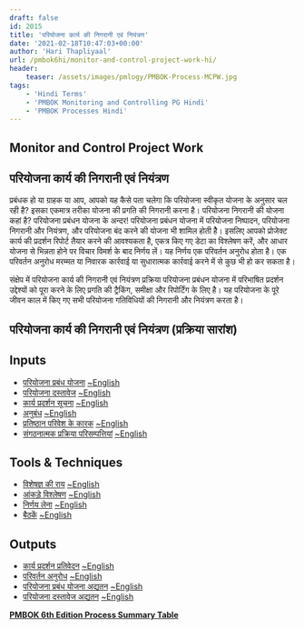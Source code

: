 ```yaml
---
draft: false
id: 2015   
title: 'परियोजना कार्य की निगरानी एवं नियंत्रण'
date: '2021-02-18T10:47:03+00:00'
author: 'Hari Thapliyaal'
url: /pmbok6hi/monitor-and-control-project-work-hi/
header:
    teaser: /assets/images/pmlogy/PMBOK-Process-MCPW.jpg
tags:
    - 'Hindi Terms'
    - 'PMBOK Monitoring and Controlling PG Hindi'
    - 'PMBOK Processes Hindi'
---
```


## Monitor and Control Project Work

## परियोजना कार्य की निगरानी एवं नियंत्रण

प्रबंधक हो या ग्राहक या आप, आपको यह कैसे पता चलेगा कि परियोजना स्वीकृत योजना के अनुसार चल रही है? इसका एकमात्र तरीका योजना की प्रगति की निगरानी करना है। परियोजना निगरानी की योजना कहां है? परियोजना प्रबंधन योजना के अन्दर! परियोजना प्रबंधन योजना में परियोजना निष्पादन, परियोजना निगरानी और नियंत्रण, और परियोजना बंद करने की योजना भी शामिल होती हैे। इसलिए आपको प्रोजेक्ट कार्य की प्रदर्शन रिपोर्ट तैयार करने की आवश्यकता है, एकत्र किए गए डेटा का विश्लेषण करें, और आधार योजना से भिन्नता होने पर विचार विमर्श के बाद निर्णय लें। यह निर्णय एक परिवर्तन अनुरोध होता है। एक परिवर्तन अनुरोध मरम्मत या निवारक कार्रवाई या सुधारात्मक कार्रवाई करने में से कुछ भी हो कर सकता है। 

संक्षेप में परियोजना कार्य की निगरानी एवं नियंत्रण प्रक्रिया परियोजना प्रबंधन योजना में परिभाषित प्रदर्शन उद्देश्यों को पूरा करने के लिए प्रगति की ट्रैकिंग, समीक्षा और रिपोर्टिंग के लिए है। यह परियोजना के पूरे जीवन काल में किए गए सभी परियोजना गतिविधियों की निगरानी और नियंत्रण करता है।

## परियोजना कार्य की निगरानी एवं नियंत्रण (प्रक्रिया सारांश)

## Inputs

- [परियोजना प्रबंध योजना](/pmbok6hi/project-management-plan-hi) [~English](/pmbok6/Project-Management-Plan)
- [परियोजना दस्तावेज](/pmbok6hi/project-documents-hi) [~English](/pmbok6/Project-Documents)
- [कार्य प्रदर्शन सूचना](/pmbok6hi/work-performance-information-hi) [~English](/pmbok6/Work-Performance-Information)
- [अनुबंध](/pmbok6hi/agreements-hi) [~English](/pmbok6/Agreements)
- [प्रतिष्ठान परिवेश के कारक](/pmbok6hi/enterprise-environmental-factors-hi) [~English](/pmbok6/Enterprise-Environmental-Factors)
- [संगठनात्मक प्रक्रिया परिसम्पत्तियां](/pmbok6hi/organizational-process-assets-hi) [~English](/pmbok6/Organizational-Process-Assets)

## Tools &amp; Techniques

- [विशेषज्ञ की राय](/pmbok6hi/expert-judgement-hi) [~English](/pmbok6/Expert-Judgement)
- [आंकड़े विश्लेषण](/pmbok6hi/data-analysis-hi) [~English](/pmbok6/Data-Analysis)
- [निर्णय लेना](/pmbok6hi/decision-making-hi) [~English](/pmbok6/Decision-Making)
- [बैठकें](/pmbok6hi/meetings-hi) [~English](/pmbok6/Meetings)

## Outputs

- [कार्य प्रदर्शन प्रतिवेदन](/pmbok6hi/work-performance-reports-hi) [~English](/pmbok6/Work-Performance-Reports)
- [परिवर्तन अनुरोध](/pmbok6hi/change-requests-hi) [~English](/pmbok6/Change-Requests)
- [परियोजना प्रबंध योजना अद्यतन](/pmbok6hi/project-management-plan-updates-hi) [~English](/pmbok6/Project-Management-Plan-Updates)
- [परियोजना दस्तावेज अद्यतन](/pmbok6hi/project-documents-updates-hi) [~English](/pmbok6/Project-Documents-Updates)

**[PMBOK 6th Edition Process Summary Table](process-groups-and-processes-in-pmbok6/)**